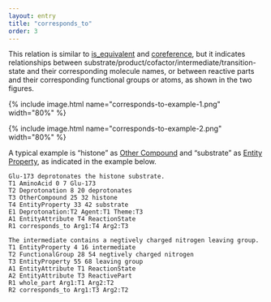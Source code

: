 ```yaml
---
layout: entry
title: "corresponds_to"
order: 3
---
```


This relation is similar to [is_equivalent]() and [coreference](), but
it indicates relationships between
substrate/product/cofactor/intermediate/transition-state and their
corresponding molecule names, or between reactive parts and their
corresponding functional groups or atoms, as shown in the two figures.

{% include image.html name="corresponds-to-example-1.png" width="80%" %}

{% include image.html name="corresponds-to-example-2.png" width="80%" %}

A typical example is “histone” as [Other Compound]() and “substrate” as
[Entity Property](), as indicated in the example below.

~~~ ann
Glu-173 deprotonates the histone substrate.
T1 AminoAcid 0 7 Glu-173
T2 Deprotonation 8 20 deprotonates
T3 OtherCompound 25 32 histone
T4 EntityProperty 33 42 substrate
E1 Deprotonation:T2 Agent:T1 Theme:T3
A1 EntityAttribute T4 ReactionState
R1 corresponds_to Arg1:T4 Arg2:T3
~~~

~~~ ann
The intermediate contains a negtively charged nitrogen leaving group.
T1 EntityProperty 4 16 intermediate
T2 FunctionalGroup 28 54 negtively charged nitrogen
T3 EntityProperty 55 68 leaving group
A1 EntityAttribute T1 ReactionState
A2 EntityAttribute T3 ReactivePart
R1 whole_part Arg1:T1 Arg2:T2
R2 corresponds_to Arg1:T3 Arg2:T2
~~~
